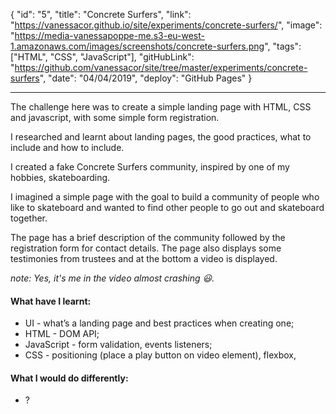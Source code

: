 {
"id": "5",
"title": "Concrete Surfers",
"link": "https://vanessacor.github.io/site/experiments/concrete-surfers/",
"image": "https://media-vanessapoppe-me.s3-eu-west-1.amazonaws.com/images/screenshots/concrete-surfers.png",
"tags": ["HTML", "CSS", "JavaScript"],
"gitHubLink": "https://github.com/vanessacor/site/tree/master/experiments/concrete-surfers",
"date": "04/04/2019",
"deploy": "GitHub Pages"
}

---

The challenge here was to create a simple landing page with HTML, CSS and javascript, with some simple form registration.

I researched and learnt about landing pages, the good practices, what to include and how to include.

I created a fake Concrete Surfers community, inspired by one of my hobbies, skateboarding.

I imagined a simple page with the goal to build a community of people who like to skateboard and wanted to find other people to go out and skateboard together.

The page has a brief description of the community followed by the registration form for contact details. The page also displays some testimonies from trustees and at the bottom a video is displayed.

_note: Yes, it's me in the video almost crashing &#128515;._

#### What have I learnt:

- UI - what’s a landing page and best practices when creating one;
- HTML - DOM API;
- JavaScript - form validation, events listeners;
- CSS - positioning (place a play button on video element), flexbox,

#### What I would do differently:

- ?
